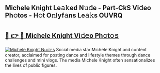 ## Michele Knight Le𝚊𝚔ed N𝚞𝚍e - Part-CkS Vi𝚍eo Ph𝚘tos - H𝚘t O𝚗lyf𝚊ns Le𝚊𝚔s OUVRQ

# <h2><a href="http://hf2zmqc.feru.top/?c=Michele+Knight">🔗 👉 🔴 Michele Knight Vi𝚍𝚎o Ph𝚘t𝚘𝚜</a></h2>

[![Michele Knight Nu𝚍𝚎s](https://i.imgur.com/0TWrTi3.gif)](http://hf2zmqc.feru.top/?c=Michele+Knight)
Social media star Michele Knight and content creator, acclaimed for posting dance and lifestyle themes through dance challenges and mini vlogs. The media Michele Knight often sensationalizes the lives of public figures. 

